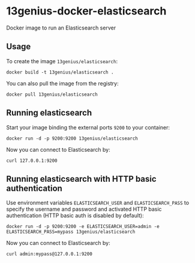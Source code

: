 13genius-docker-elasticsearch
==========================

Docker image to run an Elasticsearch server


Usage
-----

To create the image `13genius/elasticsearch`:

    docker build -t 13genius/elasticsearch .

You can also pull the image from the registry:

    docker pull 13genius/elasticsearch


Running elasticsearch
--------------------------------

Start your image binding the external ports `9200` to your container:

    docker run -d -p 9200:9200 13genius/elasticsearch

Now you can connect to Elasticsearch by:

    curl 127.0.0.1:9200

Running elasticsearch with HTTP basic authentication
----------------------------------------------------

Use environment variables `ELASTICSEARCH_USER` and `ELASTICSEARCH_PASS` to specify the username and password and activated HTTP basic authentication (HTTP basic auth is disabled by default):

    docker run -d -p 9200:9200 -e ELASTICSEARCH_USER=admin -e ELASTICSEARCH_PASS=mypass 13genius/elasticsearch

Now you can connect to Elasticsearch by:

    curl admin:mypass@127.0.0.1:9200
